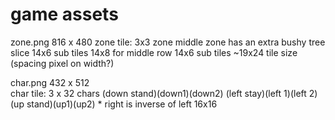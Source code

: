 # game assets


zone.png 816 x 480
zone tile:
	3x3 zone
		middle zone has an extra bushy tree slice
		14x6 sub tiles
		14x8 for middle row
		14x6 sub tiles
			~19x24 tile size (spacing pixel on width?)


char.png 432 x 512			
char tile:
	3 x 32 chars
		(down stand)(down1)(down2) (left stay)(left 1)(left 2) (up stand)(up1)(up2) * right is inverse of left
			16x16